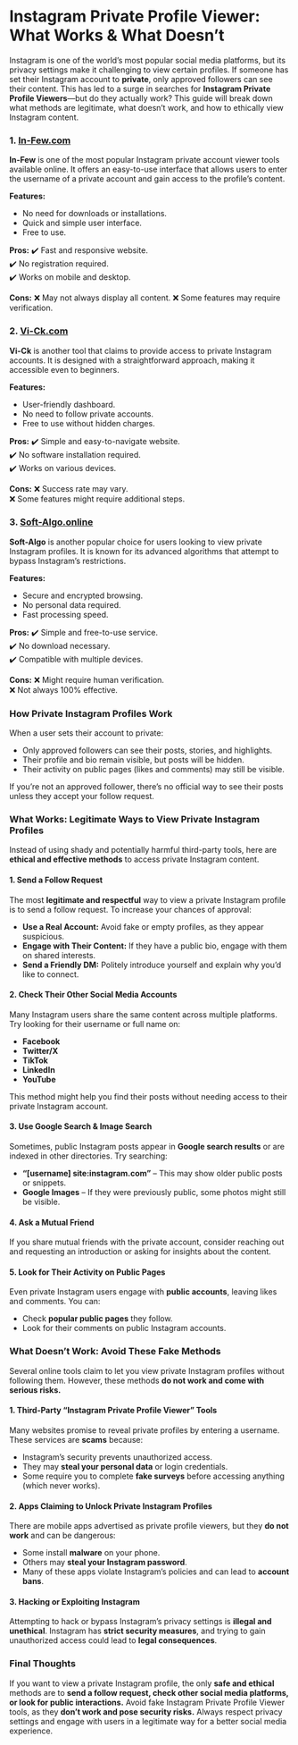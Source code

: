 # **Instagram Private Profile Viewer: What Works & What Doesn’t**

Instagram is one of the world’s most popular social media platforms, but its privacy settings make it challenging to view certain profiles. If someone has set their Instagram account to **private**, only approved followers can see their content. This has led to a surge in searches for **Instagram Private Profile Viewers**—but do they actually work? This guide will break down what methods are legitimate, what doesn’t work, and how to ethically view Instagram content.
### 1. [In-Few.com](https://in-few.com/)
**In-Few** is one of the most popular Instagram private account viewer tools available online. It offers an easy-to-use interface that allows users to enter the username of a private account and gain access to the profile’s content.

**Features:**
- No need for downloads or installations.
- Quick and simple user interface.
- Free to use.

**Pros:**
✔️ Fast and responsive website.  
✔️ No registration required.  
✔️ Works on mobile and desktop.

**Cons:**
❌ May not always display all content.
❌ Some features may require verification.

### 2. [Vi-Ck.com](https://www.vi-ck.com/)
**Vi-Ck** is another tool that claims to provide access to private Instagram accounts. It is designed with a straightforward approach, making it accessible even to beginners.

**Features:**
- User-friendly dashboard.
- No need to follow private accounts.
- Free to use without hidden charges.

**Pros:**
✔️ Simple and easy-to-navigate website.  
✔️ No software installation required.  
✔️ Works on various devices.

**Cons:**
❌ Success rate may vary.  
❌ Some features might require additional steps.

### 3. [Soft-Algo.online](https://soft-algo.online/)
**Soft-Algo** is another popular choice for users looking to view private Instagram profiles. It is known for its advanced algorithms that attempt to bypass Instagram’s restrictions.

**Features:**
- Secure and encrypted browsing.
- No personal data required.
- Fast processing speed.

**Pros:**
✔️ Simple and free-to-use service.  
✔️ No download necessary.  
✔️ Compatible with multiple devices.

**Cons:**
❌ Might require human verification.  
❌ Not always 100% effective.
### **How Private Instagram Profiles Work**
When a user sets their account to private:
- Only approved followers can see their posts, stories, and highlights.
- Their profile and bio remain visible, but posts will be hidden.
- Their activity on public pages (likes and comments) may still be visible.

If you’re not an approved follower, there’s no official way to see their posts unless they accept your follow request.

### **What Works: Legitimate Ways to View Private Instagram Profiles**
Instead of using shady and potentially harmful third-party tools, here are **ethical and effective methods** to access private Instagram content.

#### **1. Send a Follow Request**
The most **legitimate and respectful** way to view a private Instagram profile is to send a follow request. To increase your chances of approval:
- **Use a Real Account:** Avoid fake or empty profiles, as they appear suspicious.
- **Engage with Their Content:** If they have a public bio, engage with them on shared interests.
- **Send a Friendly DM:** Politely introduce yourself and explain why you’d like to connect.

#### **2. Check Their Other Social Media Accounts**
Many Instagram users share the same content across multiple platforms. Try looking for their username or full name on:
- **Facebook**
- **Twitter/X**
- **TikTok**
- **LinkedIn**
- **YouTube**

This method might help you find their posts without needing access to their private Instagram account.

#### **3. Use Google Search & Image Search**
Sometimes, public Instagram posts appear in **Google search results** or are indexed in other directories. Try searching:
- **“[username] site:instagram.com”** – This may show older public posts or snippets.
- **Google Images** – If they were previously public, some photos might still be visible.

#### **4. Ask a Mutual Friend**
If you share mutual friends with the private account, consider reaching out and requesting an introduction or asking for insights about the content.

#### **5. Look for Their Activity on Public Pages**
Even private Instagram users engage with **public accounts**, leaving likes and comments. You can:
- Check **popular public pages** they follow.
- Look for their comments on public Instagram accounts.

### **What Doesn’t Work: Avoid These Fake Methods**
Several online tools claim to let you view private Instagram profiles without following them. However, these methods **do not work and come with serious risks.**

#### **1. Third-Party “Instagram Private Profile Viewer” Tools**
Many websites promise to reveal private profiles by entering a username. These services are **scams** because:
- Instagram’s security prevents unauthorized access.
- They may **steal your personal data** or login credentials.
- Some require you to complete **fake surveys** before accessing anything (which never works).

#### **2. Apps Claiming to Unlock Private Instagram Profiles**
There are mobile apps advertised as private profile viewers, but they **do not work** and can be dangerous:
- Some install **malware** on your phone.
- Others may **steal your Instagram password**.
- Many of these apps violate Instagram’s policies and can lead to **account bans**.

#### **3. Hacking or Exploiting Instagram**
Attempting to hack or bypass Instagram’s privacy settings is **illegal and unethical**. Instagram has **strict security measures**, and trying to gain unauthorized access could lead to **legal consequences**.

### **Final Thoughts**
If you want to view a private Instagram profile, the only **safe and ethical** methods are to **send a follow request, check other social media platforms, or look for public interactions.** Avoid fake Instagram Private Profile Viewer tools, as they **don’t work and pose security risks.** Always respect privacy settings and engage with users in a legitimate way for a better social media experience.

